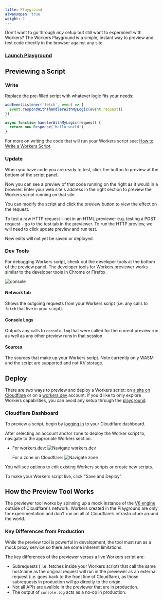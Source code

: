 ```yaml
---
title: Playground
alwaysopen: true
weight: 2
---
```


Don't want to go through _any_ setup but still want to experiment with Workers? The Workers Playground is a simple, instant way to preview and test code directly in the browser against any site.

### [Launch Playground](https://www.cloudflareworkers.com/)

## Previewing a Script

### Write

Replace the pre-filled script with whatever logic fits your needs:

```javascript
addEventListener('fetch', event => {
  event.respondWith(handlerWithMyLogic(event.request))
})

async function handlerWithMyLogic(request) {
  return new Response('hello world')
}
```

For more on writing the code that will run your Workers script see: [How to Write a Workers Script](/quickstart#writing-code).

### Update

When you have code you are ready to test, click the button to preview at the bottom of the script panel.

Now you can see a preview of that code running on the right as it would in a browser. Enter your web site's address in the right section to preview the Workers script running on that site.

You can modify the script and click the preview button to view the effect on the request.

To test a raw HTTP request - not in an HTML previewer e.g. testing a POST request - go to the test tab in the previewer. To run the HTTP preview, we will need to click update preview and run test.

New edits will not yet be saved or deployed.

### Dev Tools

For debugging Workers script, check out the developer tools at the bottom of the preview panel. The developer tools for Workers previewer works similar to the developer tools in Chrome or Firefox.

![console](/reference/tooling/media/console.png)

#### Network tab

Shows the outgoing requests from your Workers script (i.e. any calls to `fetch` that live in your script).

#### Console Logs

Outputs any calls to `console.log` that were called for the current preview run as well as any other preview runs in that session

#### Sources

The sources that make up your Workers script. Note currently only WASM and the script are supported and not KV storage.

## Deploy

There are two ways to preview and deploy a Workers script: on [a site on Cloudflare](https://support.cloudflare.com/hc/en-us/articles/201720164) or on a [workers.dev](https://workers.dev/) account. If you'd like to only explore Workers capabilities, you can avoid any setup through the [playground](#playground).

### Cloudflare Dashboard

To preview a script, begin by [logging in](https://www.cloudflare.com/a/login) to your Cloudflare dashboard.

After selecting an account and/or zone to deploy the Worker script to, navigate to the approriate Workers section.

- For workers.dev:
  ![Navigate workers.dev](/reference/tooling/media/navigate-workers-dev.png)

  For a zone on Cloudflare:
  ![Navigate zone](/reference/tooling/media/navigate-zone.png)

You will see options to edit existing Workers scripts or create new scripts.

To make your Workers script live, click "Save and Deploy".

## How the Preview Tool Works

The previewer tool works by spinning up a mock instance of the [V8 engine](/reference/runtime) outside of Cloudflare's network. Workers created in the Playground are only for experimentation and don’t run on all of Cloudflare’s infrastructure around the world.

### Key Differences from Production

While the preview tool is powerful in development, the tool must run as a mock proxy service so there are some inherent limitations.

The key differences of the previewer versus a live Workers script are:

- Subrequests ( i.e. fetches inside your Workers script) that call the same hostname as the original request will run in the previewer as an external request (i.e. goes back to the front line of Cloudflare), as those subrequests in production will go directly to the origin.
- Not all [APIs](/reference/runtime/apis) are avalible in the previewer that are in production.
- The output of `console.log` acts as a no-op in production.
